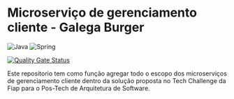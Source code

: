 # Microserviço de gerenciamento cliente - Galega Burger
![Java](https://img.shields.io/badge/java-%23ED8B00.svg?style=for-the-badge&logo=openjdk&logoColor=white)
![Spring](https://img.shields.io/badge/spring-%236DB33F.svg?style=for-the-badge&logo=spring&logoColor=white)

[![Quality Gate Status](https://sonarcloud.io/api/project_badges/measure?project=GabiGomess_galega-ms-customer&metric=alert_status)](https://sonarcloud.io/summary/new_code?id=GabiGomess_galega-ms-customer)


Este repositorio tem como função agregar todo o escopo dos microserviços de gerenciamento cliente dentro
da solução proposta no Tech Challenge da Fiap para o Pos-Tech de Arquitetura de Software.

